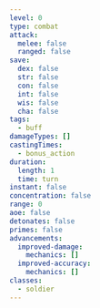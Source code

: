```yaml
---
level: 0
type: combat
attack:
  melee: false
  ranged: false
save:
  dex: false
  str: false
  con: false
  int: false
  wis: false
  cha: false
tags:
  - buff
damageTypes: []
castingTimes:
  - bonus_action
duration:
  length: 1
  time: turn
instant: false
concentration: false
range: 0
aoe: false
detonates: false
primes: false
advancements:
  improved-damage:
    mechanics: []
  improved-accuracy:
    mechanics: []
classes:
  - soldier
---
```

